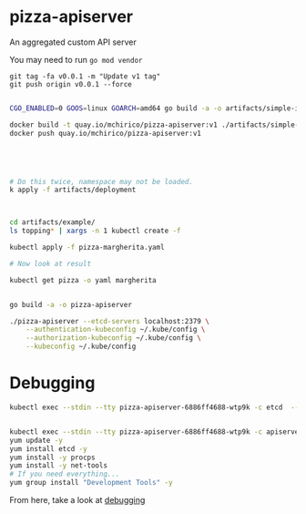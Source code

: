 # pizza-apiserver
An aggregated custom API server


You may need to run `go mod vendor`

```
git tag -fa v0.0.1 -m "Update v1 tag"
git push origin v0.0.1 --force

```



```bash

CGO_ENABLED=0 GOOS=linux GOARCH=amd64 go build -a -o artifacts/simple-image/pizza-apiserver

docker build -t quay.io/mchirico/pizza-apiserver:v1 ./artifacts/simple-image
docker push quay.io/mchirico/pizza-apiserver:v1





# Do this twice, namespace may not be loaded.
k apply -f artifacts/deployment



cd artifacts/example/
ls topping* | xargs -n 1 kubectl create -f

kubectl apply -f pizza-margherita.yaml

# Now look at result 

kubectl get pizza -o yaml margherita



```



```bash
go build -a -o pizza-apiserver

./pizza-apiserver --etcd-servers localhost:2379 \
    --authentication-kubeconfig ~/.kube/config \
    --authorization-kubeconfig ~/.kube/config \
    --kubeconfig ~/.kube/config

```

# Debugging

```bash
kubectl exec --stdin --tty pizza-apiserver-6886ff4688-wtp9k -c etcd  -- /bin/sh


kubectl exec --stdin --tty pizza-apiserver-6886ff4688-wtp9k -c apiserver  -- /bin/bash
yum update -y
yum install etcd -y
yum install -y procps
yum install -y net-tools
# If you need everything...
yum group install "Development Tools" -y


```

From here, take a look at [debugging](https://github.com/mchirico/pizza-apiserver/issues/1)

